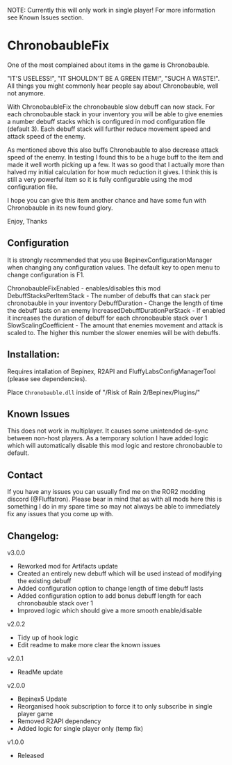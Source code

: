 NOTE: Currently this will only work in single player! For more information see Known Issues section.

# ChronobaubleFix

One of the most complained about items in the game is Chronobauble. 

"IT'S USELESS!", "IT SHOULDN'T BE A GREEN ITEM!", "SUCH A WASTE!". All things you might commonly hear people say about Chronobauble, well not anymore.

With ChronobaubleFix the chronobauble slow debuff can now stack. For each chronobauble stack in your inventory you will be able to give enemies a number debuff stacks which is configured in mod configuration file (default 3). Each debuff stack will further reduce movement speed and attack speed of the enemy. 

As mentioned above this also buffs Chronobauble to also decrease attack speed of the enemy. In testing I found this to be a huge buff to the item and made it well worth picking up a few. It was so good that I actually more than halved my initial calculation for how much reduction it gives. I think this is still a very powerful item so it is fully configurable using the mod configuration file.

I hope you can give this item another chance and have some fun with Chronobauble in its new found glory.

Enjoy,
Thanks

## Configuration

It is strongly recommended that you use BepinexConfigurationManager when changing any configuration values. The default key to open menu to change configuration is F1.

ChronobaubleFixEnabled - enables/disables this mod
DebuffStacksPerItemStack - The number of debuffs that can stack per chronobauble in your inventory
DebuffDuration - Change the length of time the debuff lasts on an enemy
IncreasedDebuffDurationPerStack - If enabled it increases the duration of debuff for each chronobauble stack over 1
SlowScalingCoefficient - The amount that enemies movement and attack is scaled to. The higher this number the slower enemies will be with debuffs.

## Installation:

Requires intallation of Bepinex, R2API and FluffyLabsConfigManagerTool (please see dependencies).

Place `Chronobauble.dll` inside of "/Risk of Rain 2/Bepinex/Plugins/"

## Known Issues

This does not work in multiplayer. It causes some unintended de-sync between non-host players. As a temporary solution I have added logic which will automatically disable this mod logic and restore chronobauble to default.

## Contact

If you have any issues you can usually find me on the ROR2 modding discord (@Fluffatron). Please bear in mind that as with all mods here this is something I do in my spare time so may not always be able to immediately fix any issues that you come up with. 

## Changelog:

v3.0.0
- Reworked mod for Artifacts update
- Created an entirely new debuff which will be used instead of modifying the existing debuff
- Added configuration option to change length of time debuff lasts
- Added configuration option to add bonus debuff length for each chronobauble stack over 1
- Improved logic which should give a more smooth enable/disable

v2.0.2
- Tidy up of hook logic
- Edit readme to make more clear the known issues

v2.0.1
- ReadMe update

v2.0.0
- Bepinex5 Update
- Reorganised hook subscription to force it to only subscribe in single player game
- Removed R2API dependency
- Added logic for single player only (temp fix)

v1.0.0
- Released